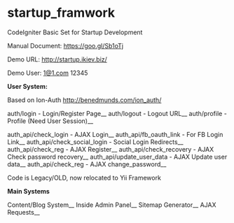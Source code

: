 # startup_framwork
CodeIgniter Basic Set for Startup Development

Manual Document: https://goo.gl/Sb1oTj

Demo URL: http://startup.ikiev.biz/

Demo User: 1@1.com 12345

<b>User System:</b>

Based on Ion-Auth http://benedmunds.com/ion_auth/

auth/login - Login/Register Page__
auth/logout - Logout URL__
auth/profile - Profile (Need User Session)__

auth_api/check_login - AJAX Login__
auth_api/fb_oauth_link - For FB Login Link__
auth_api/check_social_login - Social Login Redirects__
auth_api/check_reg - AJAX Register__
auth_api/check_recovery - AJAX Check password recovery__
auth_api/update_user_data - AJAX Update user data__
auth_api/check_reg - AJAX change_password__

Code is Legacy/OLD, now relocated to Yii Framework

<b>Main Systems</b>

Content/Blog System__
Inside Admin Panel__
Sitemap Generator__
AJAX Requests__